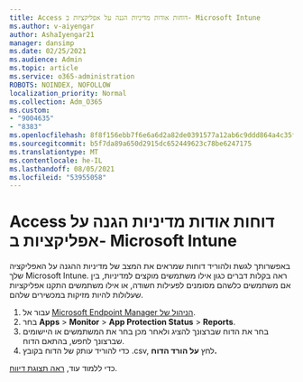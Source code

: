 ```yaml
---
title: Access דוחות אודות מדיניות הגנה על אפליקציות ב- Microsoft Intune
ms.author: v-aiyengar
author: AshaIyengar21
manager: dansimp
ms.date: 02/25/2021
ms.audience: Admin
ms.topic: article
ms.service: o365-administration
ROBOTS: NOINDEX, NOFOLLOW
localization_priority: Normal
ms.collection: Adm_O365
ms.custom:
- "9004635"
- "8383"
ms.openlocfilehash: 8f8f156ebb7f6e6a6d2a82de0391577a12ab6c9ddd864a4c35f0e24c4ac638d9
ms.sourcegitcommit: b5f7da89a650d2915dc652449623c78be6247175
ms.translationtype: MT
ms.contentlocale: he-IL
ms.lasthandoff: 08/05/2021
ms.locfileid: "53955058"
---
```

# <a name="access-reports-about-app-protection-policies-in-microsoft-intune"></a>Access דוחות אודות מדיניות הגנה על אפליקציות ב- Microsoft Intune

באפשרותך לגשת ולהוריד דוחות שמראים את המצב של מדיניות ההגנה על האפליקציה שלך Microsoft Intune. ראה בקלות דברים כגון אילו משתמשים מוקצים למדיניות, בין אם משתמשים כלשהם מסומנים לפעילות חשודה, או אילו משתמשים התקנו אפליקציות שעלולות להיות מזיקות במכשירים שלהם.

1. עבור אל [Microsoft Endpoint Manager הניהול של](https://go.microsoft.com/fwlink/?linkid=2109431).
1. בחר **Apps**  >  **Monitor**  >  **App Protection Status**  >  **Reports**.
1. בחר את הדוח שברצונך להציג ולאחר מכן בחר את המשתמשים או היישומים שברצונך לחפש, בהתאם הדוח.
1. כדי להוריד עותק של הדוח בקובץ .csv, לחץ **על הורד הדוח.**

כדי ללמוד עוד, [ראה תצוגת דיווח](https://go.microsoft.com/fwlink/?linkid=2109431).
